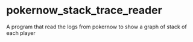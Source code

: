 # pokernow_stack_trace_reader
A program that read the logs from pokernow to show a graph of stack of each player
